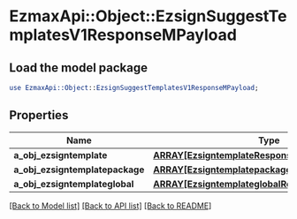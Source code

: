 # EzmaxApi::Object::EzsignSuggestTemplatesV1ResponseMPayload

## Load the model package
```perl
use EzmaxApi::Object::EzsignSuggestTemplatesV1ResponseMPayload;
```

## Properties
Name | Type | Description | Notes
------------ | ------------- | ------------- | -------------
**a_obj_ezsigntemplate** | [**ARRAY[EzsigntemplateResponseCompound]**](EzsigntemplateResponseCompound.md) |  | 
**a_obj_ezsigntemplatepackage** | [**ARRAY[EzsigntemplatepackageResponseCompound]**](EzsigntemplatepackageResponseCompound.md) |  | 
**a_obj_ezsigntemplateglobal** | [**ARRAY[EzsigntemplateglobalResponseCompound]**](EzsigntemplateglobalResponseCompound.md) |  | 

[[Back to Model list]](../README.md#documentation-for-models) [[Back to API list]](../README.md#documentation-for-api-endpoints) [[Back to README]](../README.md)



